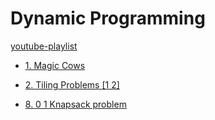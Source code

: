 # Dynamic Programming

[youtube-playlist](https://youtube.com/playlist?list=PLDV1Zeh2NRsAsbafOroUBnNV8fhZa7P4u&si=VPcUF-HBmDj5mU7x)

- [1. Magic Cows](videos/1.%20Magic%20Cows/README.md)

- [2. Tiling Problems [1 2]](videos/2.%20Tiling%20Problems%20[1%202]/README.md)

- [8. 0 1 Knapsack problem](videos/8.%200%201%20Knapsack%20problem/README.md)
